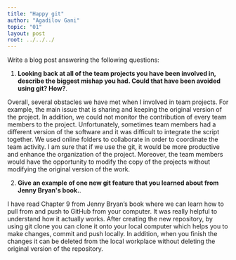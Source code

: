 ```yaml
---
title: "Happy git"
author: "Agadilov Gani"
topic: "01"
layout: post
root: ../../../
---
```




Write a blog post answering the following questions: 

1. **Looking back at all of the team projects you have been involved in, describe the biggest mishap you had. Could that have been avoided using git? How?**. 

Overall, several obstacles we have met when I involved in team projects. For example, the main issue that is sharing and keeping the original version of the project. In addition, we could not monitor the contribution of every team members to the project. Unfortunately, sometimes team members had a different version of the software and it was difficult to integrate the script together. We used online folders to collaborate in order to coordinate the team activity. I am sure that if we use the git, it would be more productive and enhance the organization of the project. Moreover, the team members would have the opportunity to modify the copy of the projects without modifying the original version of the work.  



2. **Give an example of one new git feature that you learned about from Jenny Bryan's book.**.

I have read Chapter 9 from Jenny Bryan’s book where we can learn how to pull from and push to GitHub from your computer. It was really helpful to understand how it actually works. After creating the new repository, by using git clone you can clone it onto your local computer which helps you to make changes, commit and push locally. In addition, when you finish the changes it can be deleted from the local workplace without deleting the original version of the repository. 


